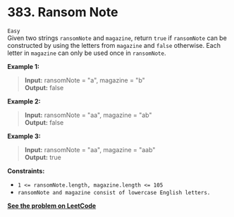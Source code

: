 # 383. Ransom Note

`Easy` <br />
Given two strings `ransomNote` and `magazine`, return `true` if `ransomNote` can be constructed by using the letters from `magazine` and `false` otherwise.
Each letter in `magazine` can only be used once in `ransomNote`.

**Example 1:**

> **Input:** ransomNote = "a", magazine = "b" <br />
> **Output:** false 

**Example 2:**

> **Input:** ransomNote = "aa", magazine = "ab" <br />
> **Output:** false

**Example 3:**

> **Input:** ransomNote = "aa", magazine = "aab" <br />
> **Output:** true

**Constraints:**

- `1 <= ransomNote.length, magazine.length <= 105`
- `ransomNote and magazine consist of lowercase English letters.`

[**See the problem on LeetCode**](https://leetcode.com/problems/ransom-note/)
